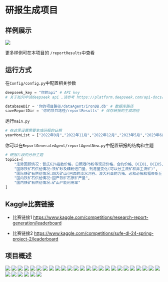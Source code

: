 # 研报生成项目

## 样例展示
![](assets/media/report-demo.png)

更多样例可在本项目的 `/reportResults`中查看

## 运行方式
在`Config/config.py`中配置相关参数

```python
deepseek_key = "你的api" # API key
# 关于如何申请deepseek api ,请参考 https://platform.deepseek.com/api-docs/zh-cn/

databaseDir = '你的项目路径/dataAgent/ironDB.db' # 数据库路径
saveReportDir = '你的项目路径/reportResults' # 保存研报的生成路径
```


运行`main.py`

```python
# 在这里设置需要生成研报的日期
yearMonList = ["2022年9月","2022年11月","2022年12月","2023年5月","2023年6月","2023年8月","2023年9月"]
```

你可以在`ReportGenerateAgent/reportAgentNew.py`中配置研报的结构和主题
```python
# 研报片段的分析主题
topics=[
    "走势回顾情况：普氏62%指数价格，日照港Pb粉等现货价格，合约价格、DCE01、DCE05、DCE07变化",
    "国际铁矿石供给情况:铁矿砂及精粉进口量、到港量变化(可以分主流矿和非主流矿)",
    "国际铁矿石供给情况:四大矿山(巴西的淡水河谷、澳大利亚的力拓、必和必拓和福蒂斯丘)年度年产量变动情况",
    "国内铁矿石供给情况:国产铁矿石原矿产量",
    "国内铁矿石供给情况:矿山产能利用率"
]
```

## Kaggle比赛链接
+ 比赛链接1
https://www.kaggle.com/competitions/research-report-generation/leaderboard

+ 比赛链接2
https://www.kaggle.com/competitions/sufe-dl-24-spring-project-2/leaderboard

## 项目概述
![](assets/introSlides/幻灯片1.JPG)
![](assets/introSlides/幻灯片2.JPG)
![](assets/introSlides/幻灯片3.JPG)
![](assets/introSlides/幻灯片4.JPG)
![](assets/introSlides/幻灯片5.JPG)
![](assets/introSlides/幻灯片6.JPG)
![](assets/introSlides/幻灯片7.JPG)
![](assets/introSlides/幻灯片8.JPG)
![](assets/introSlides/幻灯片9.JPG)
![](assets/introSlides/幻灯片10.JPG)
![](assets/introSlides/幻灯片11.JPG)
![](assets/introSlides/幻灯片12.JPG)
![](assets/introSlides/幻灯片13.JPG)
![](assets/introSlides/幻灯片14.JPG)
![](assets/introSlides/幻灯片15.JPG)
![](assets/introSlides/幻灯片16.JPG)
![](assets/introSlides/幻灯片17.JPG)
![](assets/introSlides/幻灯片18.JPG)
![](assets/introSlides/幻灯片19.JPG)
![](assets/introSlides/幻灯片20.JPG)
![](assets/introSlides/幻灯片21.JPG)
![](assets/introSlides/幻灯片22.JPG)
![](assets/introSlides/幻灯片23.JPG)
![](assets/introSlides/幻灯片24.JPG)
![](assets/introSlides/幻灯片25.JPG)
![](assets/introSlides/幻灯片26.JPG)
![](assets/introSlides/幻灯片27.JPG)
![](assets/introSlides/幻灯片28.JPG)
![](assets/introSlides/幻灯片29.JPG)
![](assets/introSlides/幻灯片30.JPG)
![](assets/introSlides/幻灯片31.JPG)
